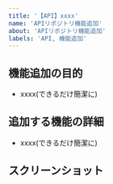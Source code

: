 ```yaml
---
title: '【API】xxxx'
name: 'APIリポジトリ機能追加'
about: 'APIリポジトリ機能追加'
labels: 'API, 機能追加'
---
```


## 機能追加の目的

- xxxx(できるだけ簡潔に)

## 追加する機能の詳細

- xxxx(できるだけ簡潔に)

## スクリーンショット
